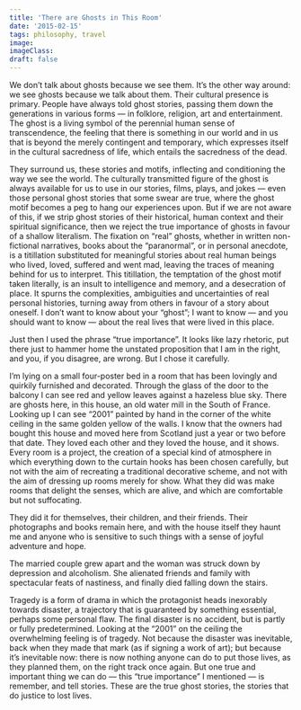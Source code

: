 ```yaml
---
title: 'There are Ghosts in This Room'
date: '2015-02-15'
tags: philosophy, travel
image:
imageClass:
draft: false
---
```

We don’t talk about ghosts because we see them. It’s the other way around: we see ghosts because we talk about them. Their cultural presence is primary. People have always told ghost stories, passing them down the generations in various forms — in folklore, religion, art and entertainment. The ghost is a living symbol of the perennial human sense of transcendence, the feeling that there is something in our world and in us that is beyond the merely contingent and temporary, which expresses itself in the cultural sacredness of life, which entails the sacredness of the dead.

They surround us, these stories and motifs, inflecting and conditioning the way we see the world. The culturally transmitted figure of the ghost is always available for us to use in our stories, films, plays, and jokes — even those personal ghost stories that some swear are true, where the ghost motif becomes a peg to hang our experiences upon. But if we are not aware of this, if we strip ghost stories of their historical, human context and their spiritual significance, then we reject the true importance of ghosts in favour of a shallow literalism. The fixation on “real” ghosts, whether in written non-fictional narratives, books about the “paranormal”, or in personal anecdote, is a titillation substituted for meaningful stories about real human beings who lived, loved, suffered and went mad, leaving the traces of meaning behind for us to interpret. This titillation, the temptation of the ghost motif taken literally, is an insult to intelligence and memory, and a desecration of place. It spurns the complexities, ambiguities and uncertainties of real personal histories, turning away from others in favour of a story about oneself. I don’t want to know about your “ghost”; I want to know — and you should want to know — about the real lives that were lived in this place.

Just then I used the phrase “true importance”. It looks like lazy rhetoric, put there just to hammer home the unstated proposition that I am in the right, and you, if you disagree, are wrong. But I chose it carefully.

I’m lying on a small four-poster bed in a room that has been lovingly and quirkily furnished and decorated. Through the glass of the door to the balcony I can see red and yellow leaves against a hazeless blue sky. There are ghosts here, in this house, an old water mill in the South of France. Looking up I can see “2001” painted by hand in the corner of the white ceiling in the same golden yellow of the walls. I know that the owners had bought this house and moved here from Scotland just a year or two before that date. They loved each other and they loved the house, and it shows. Every room is a project, the creation of a special kind of atmosphere in which everything down to the curtain hooks has been chosen carefully, but not with the aim of recreating a traditional decorative scheme, and not with the aim of dressing up rooms merely for show. What they did was make rooms that delight the senses, which are alive, and which are comfortable but not suffocating.

They did it for themselves, their children, and their friends. Their photographs and books remain here, and with the house itself they haunt me and anyone who is sensitive to such things with a sense of joyful adventure and hope.

The married couple grew apart and the woman was struck down by depression and alcoholism. She alienated friends and family with spectacular feats of nastiness, and finally died falling down the stairs.

Tragedy is a form of drama in which the protagonist heads inexorably towards disaster, a trajectory that is guaranteed by something essential, perhaps some personal flaw. The final disaster is no accident, but is partly or fully predetermined. Looking at the “2001” on the ceiling the overwhelming feeling is of tragedy. Not because the disaster was inevitable, back when they made that mark (as if signing a work of art); but because it’s inevitable now: there is now nothing anyone can do to put those lives, as they planned them, on the right track once again. But one true and important thing we can do — this “true importance” I mentioned — is remember, and tell stories. These are the true ghost stories, the stories that do justice to lost lives.